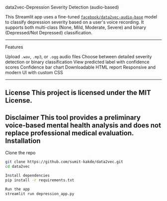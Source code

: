 data2vec-Depression Severity Detection (audio-based)

This Streamlit app uses a fine-tuned [`facebook/data2vec-audio-base`](https://huggingface.co/facebook/data2vec-audio-base) model to classify depression severity based on a user's voice recording. It supports both multi-class (None, Mild, Moderate, Severe) and binary (Depressed/Not Depressed) classification.

---

 Features

 Upload `.wav`, `.mp3`, or `.ogg` audio files
 Choose between detailed severity detection or binary classification
 View predicted label with confidence scores
 Confidence bar chart
 Downloadable HTML report
 Responsive and modern UI with custom CSS

---

License
This project is licensed under the MIT License.
---
Disclaimer
This tool provides a preliminary voice-based mental health analysis and does not replace professional medical evaluation.
Installation
---
Clone the repo
   ```bash
   git clone https://github.com/sumit-kakde/data2vec.git
   cd data2vec

Install dependencies
   pip install -r requirements.txt

 Run the app
   streamlit run depression_app.py







